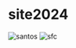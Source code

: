 # site2024
![santos](https://www.google.com/url?sa=i&url=https%3A%2F%2Fwww.youtube.com%2Fuser%2Fsantostvoficial%2Ffeatured&psig=AOvVaw0s49cp26-h_GFOVymtWfLp&ust=1709852882055000&source=images&cd=vfe&opi=89978449&ved=0CBIQjRxqFwoTCKC208Dg4IQDFQAAAAAdAAAAABAD)
<img src="https://www.google.com/url?sa=i&url=https%3A%2F%2Fwww.youtube.com%2Fuser%2Fsantostvoficial%2Ffeatured&psig=AOvVaw0s49cp26-h_GFOVymtWfLp&ust=1709852882055000&source=images&cd=vfe&opi=89978449&ved=0CBIQjRxqFwoTCKC208Dg4IQDFQAAAAAdAAAAABAD" alt="sfc">

